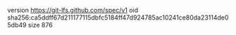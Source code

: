 version https://git-lfs.github.com/spec/v1
oid sha256:ca5ddff67d211177115dbfc5184ff47d924785ac10241ce80da23114de05db49
size 876
